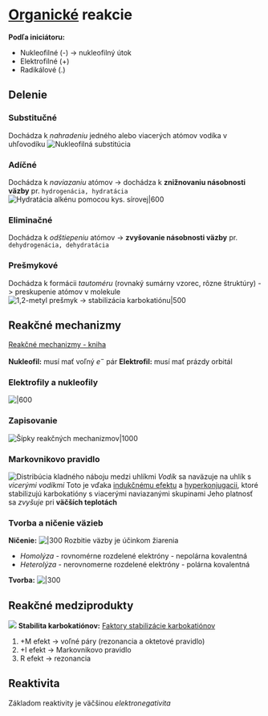 # [Organické](organická-chémia.md) reakcie
**Podľa iniciátoru:**
- Nukleofilné (-) -> nukleofilný útok
- Elektrofilné (+)
- Radikálové (.)

## Delenie
### Substitučné
Dochádza k *nahradeniu* jedného alebo viacerých atómov vodíka v uhľovodíku
![Nukleofilná substitúcia](nukleofilna-substitucia.png)

### Adíčné
Dochádza k *naviazaniu* atómov -> dochádza k **znižnovaniu násobnosti väzby**
pr. `hydrogenácia, hydratácia`
![Hydratácia alkénu pomocou kys. sírovej|600](hydrat%C3%A1cia-ad%C3%ADcia.png)

### Eliminačné
Dochádza k *odštiepeniu* atómov -> **zvyšovanie násobnosti väzby**
pr. `dehydrogenácia, dehydratácia`

### Prešmykové
Dochádza k formácii *tautoméru* (rovnaký sumárny vzorec, rôzne štruktúry)
-> preskupenie atómov v molekule
![1,2-metyl prešmyk -> stabilizácia karbokatiónu|500](1,2-metyl-prešmyk.png)

## Reakčné mechanizmy
[Reakčné mechanizmy - kniha](https://chem.libretexts.org/Bookshelves/Organic_Chemistry/Map:_Organic_Chemistry_(Wade)/04:_The_Study_of_Chemical_Reactions/5.02_Reaction_Mechanism_Notation_and_Symbols)

**Nukleofil:** musí mať voľný $e^-$ pár
**Elektrofil:** musí mať prázdy orbitál

### Elektrofily a nukleofily
![|600](nukleofily_elektrofily.jpeg)


### Zapisovanie
![Šípky reakčných mechanizmov|1000](reak%C4%8Dn%C3%A9%20%C5%A1%C3%ADpky.png)

### Markovnikovo pravidlo
![Distribúcia kladného náboju medzi uhlíkmi](markovnikovo-pravidlo.png)
*Vodík* sa naväzuje na uhlík s *vicerými vodíkmi*
Toto je vďaka [indukčnému efektu](elektrické-efekty.md#Indukčný%20efekt) a [hyperkonjugacii](elektrické-efekty.md#Hyperkonjugácia), ktoré stabilizujú karbokatióny s viacerými naviazanými skupinami
Jeho platnosť sa *zvyšuje* pri **väčších teplotách**

### Tvorba a ničenie väzieb
**Ničenie:**
![|300](lýza-väzby.png)
Rozbitie väzby je účinkom žiarenia
- *Homolýza* - rovnomérne rozdelené elektróny - nepolárna kovalentná
- *Heterolýza* - nerovnomerne rozdelené elektróny - polárna kovalentná

**Tvorba:**
![|300](tvorba-v%C3%A4zby.png)

## Reakčné medziprodukty
![](medziprodukty-och-reakcie.png)
**Stabilita karbokatiónov:**
[Faktory stabilizácie karbokatiónov](https://www.masterorganicchemistry.com/2011/03/11/3-factors-that-stabilize-carbocations/)
1. +M efekt -> voľné páry (rezonancia a oktetové pravidlo)
2. +I efekt -> Markovnikovo pravidlo
3. R efekt -> rezonancia

## Reaktivita
Základom reaktivity je väčšinou *elektronegativita*